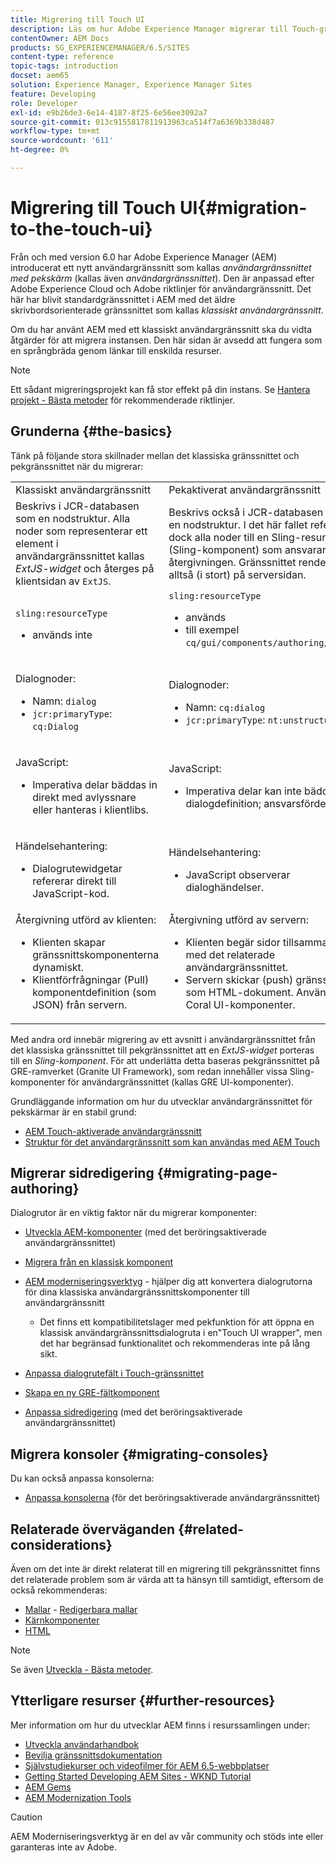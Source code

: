 ```yaml
---
title: Migrering till Touch UI
description: Läs om hur Adobe Experience Manager migrerar till Touch-gränssnittet och hur det påverkar dig.
contentOwner: AEM Docs
products: SG_EXPERIENCEMANAGER/6.5/SITES
content-type: reference
topic-tags: introduction
docset: aem65
solution: Experience Manager, Experience Manager Sites
feature: Developing
role: Developer
exl-id: e9b26de3-6e14-4187-8f25-6e56ee3092a7
source-git-commit: 013c9155817811913963ca514f7a6369b338d487
workflow-type: tm+mt
source-wordcount: '611'
ht-degree: 0%

---
```


# Migrering till Touch UI{#migration-to-the-touch-ui}

Från och med version 6.0 har Adobe Experience Manager (AEM) introducerat ett nytt användargränssnitt som kallas *användargränssnittet med pekskärm* (kallas även *användargränssnittet*). Den är anpassad efter Adobe Experience Cloud och Adobe riktlinjer för användargränssnitt. Det här har blivit standardgränssnittet i AEM med det äldre skrivbordsorienterade gränssnittet som kallas *klassiskt användargränssnitt*.

Om du har använt AEM med ett klassiskt användargränssnitt ska du vidta åtgärder för att migrera instansen. Den här sidan är avsedd att fungera som en språngbräda genom länkar till enskilda resurser.

>[!NOTE]
>
>Ett sådant migreringsprojekt kan få stor effekt på din instans. Se [Hantera projekt - Bästa metoder](/help/managing/best-practices.md) för rekommenderade riktlinjer.

## Grunderna {#the-basics}

Tänk på följande stora skillnader mellan det klassiska gränssnittet och pekgränssnittet när du migrerar:

<table>
 <tbody>
  <tr>
   <td>Klassiskt användargränssnitt</td>
   <td>Pekaktiverat användargränssnitt</td>
  </tr>
  <tr>
   <td>Beskrivs i JCR-databasen som en nodstruktur. Alla noder som representerar ett element i användargränssnittet kallas <em>ExtJS-widget</em> och återges på klientsidan av <code>ExtJS</code>.</td>
   <td>Beskrivs också i JCR-databasen som en nodstruktur. I det här fallet refererar dock alla noder till en Sling-resurstyp (Sling-komponent) som ansvarar för återgivningen. Gränssnittet renderas alltså (i stort) på serversidan.</td>
  </tr>
  <tr>
   <td><p><code>sling:resourceType</code></p>
    <ul>
     <li>används inte</li>
    </ul> </td>
   <td><code>sling:resourceType</code>
    <ul>
     <li>används</li>
     <li>till exempel <br /> <code>cq/gui/components/authoring/dialog</code><br /> </li>
    </ul> </td>
  </tr>
  <tr>
   <td><p>Dialognoder:</p>
    <ul>
     <li>Namn: <code>dialog</code></li>
     <li><code>jcr:primaryType</code>: <code>cq:Dialog</code></li>
    </ul> </td>
   <td><p>Dialognoder:</p>
    <ul>
     <li>Namn: <code>cq:dialog</code></li>
     <li><code>jcr:primaryType</code>: <code>nt:unstructured</code></li>
    </ul> </td>
  </tr>
  <tr>
   <td><p>JavaScript:</p>
    <ul>
     <li>Imperativa delar bäddas in direkt med avlyssnare eller hanteras i klientlibs.</li>
    </ul> </td>
   <td><p>JavaScript:</p>
    <ul>
     <li>Imperativa delar kan inte bäddas in i dialogdefinition; ansvarsfördelning.</li>
    </ul> </td>
  </tr>
  <tr>
   <td><p>Händelsehantering:</p>
    <ul>
     <li>Dialogrutewidgetar refererar direkt till JavaScript-kod.</li>
    </ul> </td>
   <td><p>Händelsehantering:</p>
    <ul>
     <li>JavaScript observerar dialoghändelser.</li>
    </ul> </td>
  </tr>
  <tr>
   <td>Återgivning utförd av klienten:
    <ul>
     <li>Klienten skapar gränssnittskomponenterna dynamiskt.</li>
     <li>Klientförfrågningar (Pull) komponentdefinition (som JSON) från servern.</li>
    </ul> </td>
   <td>Återgivning utförd av servern:
    <ul>
     <li>Klienten begär sidor tillsammans med det relaterade användargränssnittet.</li>
     <li>Servern skickar (push) gränssnittet som HTML-dokument. Använder Coral UI-komponenter.<br /> </li>
    </ul> </td>
  </tr>
 </tbody>
</table>

Med andra ord innebär migrering av ett avsnitt i användargränssnittet från det klassiska gränssnittet till pekgränssnittet att en *ExtJS-widget* porteras till en *Sling-komponent*. För att underlätta detta baseras pekgränssnittet på GRE-ramverket (Granite UI Framework), som redan innehåller vissa Sling-komponenter för användargränssnittet (kallas GRE UI-komponenter).

Grundläggande information om hur du utvecklar användargränssnittet för pekskärmar är en stabil grund:

* [AEM Touch-aktiverade användargränssnitt](/help/sites-developing/touch-ui-concepts.md)
* [Struktur för det användargränssnitt som kan användas med AEM Touch](/help/sites-developing/touch-ui-structure.md)

## Migrerar sidredigering {#migrating-page-authoring}

Dialogrutor är en viktig faktor när du migrerar komponenter:

* [Utveckla AEM-komponenter](/help/sites-developing/developing-components.md) (med det beröringsaktiverade användargränssnittet)
* [Migrera från en klassisk komponent](/help/sites-developing/developing-components.md#migrating-from-a-classic-component)
* [AEM moderniseringsverktyg](/help/sites-developing/modernization-tools.md) - hjälper dig att konvertera dialogrutorna för dina klassiska användargränssnittskomponenter till användargränssnitt

   * Det finns ett kompatibilitetslager med pekfunktion för att öppna en klassisk användargränssnittsdialogruta i en&quot;Touch UI wrapper&quot;, men det har begränsad funktionalitet och rekommenderas inte på lång sikt.

* [Anpassa dialogrutefält i Touch-gränssnittet](https://helpx.adobe.com/se/experience-manager/kt/eseminars/gems/aem-customizing-dialog-fields-in-touch-ui.html)
* [Skapa en ny GRE-fältkomponent](/help/sites-developing/granite-ui-component.md)
* [Anpassa sidredigering](/help/sites-developing/customizing-page-authoring-touch.md) (med det beröringsaktiverade användargränssnittet)

## Migrera konsoler {#migrating-consoles}

Du kan också anpassa konsolerna:

* [Anpassa konsolerna](/help/sites-developing/customizing-consoles-touch.md) (för det beröringsaktiverade användargränssnittet)

## Relaterade överväganden {#related-considerations}

Även om det inte är direkt relaterat till en migrering till pekgränssnittet finns det relaterade problem som är värda att ta hänsyn till samtidigt, eftersom de också rekommenderas:

* [Mallar](/help/sites-developing/templates.md) - [Redigerbara mallar](/help/sites-developing/page-templates-editable.md)
* [Kärnkomponenter](https://experienceleague.adobe.com/docs/experience-manager-core-components/using/introduction.html?lang=sv-SE)
* [HTML](https://experienceleague.adobe.com/docs/experience-manager-htl/content/overview.html?lang=sv-SE)

>[!NOTE]
>
>Se även [Utveckla - Bästa metoder](/help/sites-developing/best-practices.md).

## Ytterligare resurser {#further-resources}

Mer information om hur du utvecklar AEM finns i resurssamlingen under:

* [Utveckla användarhandbok](/help/sites-developing/getting-started.md)
* [Bevilja gränssnittsdokumentation](https://developer.adobe.com/experience-manager/reference-materials/6-5/granite-ui/api/jcr_root/libs/granite/ui/index.html)
* [Självstudiekurser och videofilmer för AEM 6.5-webbplatser](https://experienceleague.adobe.com/docs/experience-manager-learn/sites/overview.html?lang=sv-SE)
* [Getting Started Developing AEM Sites - WKND Tutorial](/help/sites-developing/getting-started.md)
* [AEM Gems](https://experienceleague.adobe.com/docs/events/experience-manager-gems-recordings/overview.html?lang=sv-SE)
* [AEM Modernization Tools](https://opensource.adobe.com/aem-modernize-tools/)

>[!CAUTION]
>
>AEM Moderniseringsverktyg är en del av vår community och stöds inte eller garanteras inte av Adobe.
